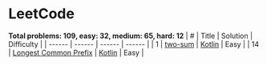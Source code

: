 # LeetCode
**Total problems: 109, easy: 32, medium: 65, hard: 12**
| # | Title | Solution | Difficulty |
| ------ | ------ | ------ | ------ |
| 1 | [two-sum](https://leetcode.com/problems/two-sum/description/) | [Kotlin](./easy/1.two-sum.kt) | Easy |
| 14 | [Longest Common Prefix](https://leetcode.com/problems/longest-common-prefix/description/) | [Kotlin](./easy/14.longest-common-prefix) | Easy |
